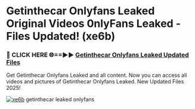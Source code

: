 # Getinthecar Onlyfans Leaked Original Videos 0nlyFans Leaked - Files Updated! (xe6b)

<h3>🔴 CLICK HERE 🌐==►► <a href="https://tinyurl.com/x26r9saj" rel="nofollow">Getinthecar Onlyfans Leaked Updated Files</a></h3>

Get Getinthecar Onlyfans Leaked and all content. Now you can access all videos and pictures of Getinthecar Onlyfans Leaked. New Updated Files 2025!

[![xe6b](https://i.imgur.com/LkgZPqh.gif)](https://tinyurl.com/x26r9saj)
getinthecar leaked onlyfans